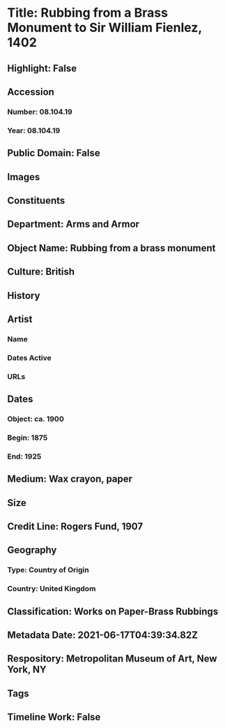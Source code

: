 # Title: Rubbing from a Brass Monument to Sir William Fienlez, 1402
## Highlight: False
## Accession
### Number: 08.104.19
### Year: 08.104.19
## Public Domain: False
## Images
## Constituents
## Department: Arms and Armor
## Object Name: Rubbing from a brass monument
## Culture: British
## History
## Artist
### Name
### Dates Active
### URLs
## Dates
### Object: ca. 1900
### Begin: 1875
### End: 1925
## Medium: Wax crayon, paper
## Size
## Credit Line: Rogers Fund, 1907
## Geography
### Type: Country of Origin
### Country: United Kingdom
## Classification: Works on Paper-Brass Rubbings
## Metadata Date: 2021-06-17T04:39:34.82Z
## Respository: Metropolitan Museum of Art, New York, NY
## Tags
## Timeline Work: False